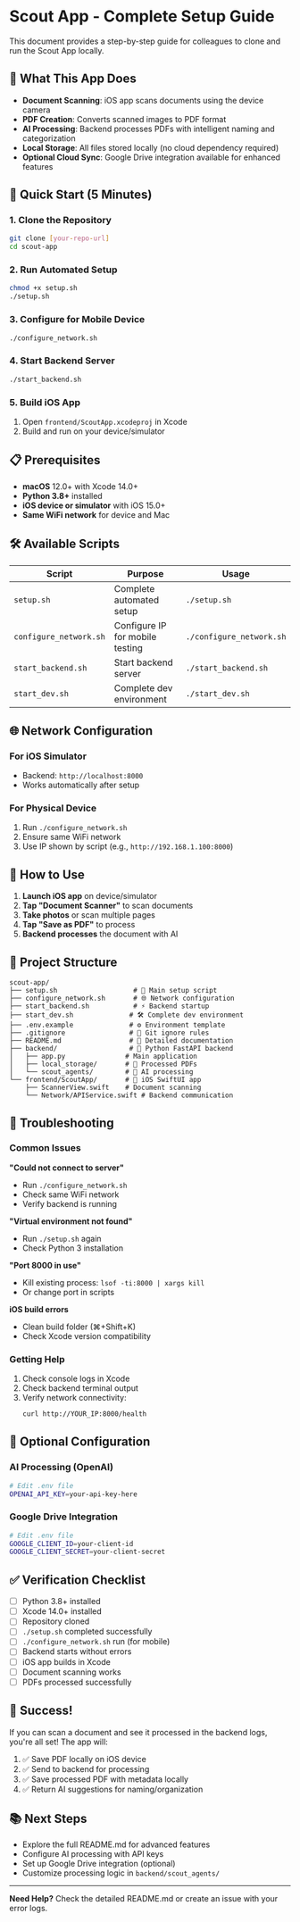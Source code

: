 # Scout App - Complete Setup Guide

This document provides a step-by-step guide for colleagues to clone and run the Scout App locally.

## 🎯 What This App Does

- **Document Scanning**: iOS app scans documents using the device camera
- **PDF Creation**: Converts scanned images to PDF format
- **AI Processing**: Backend processes PDFs with intelligent naming and categorization
- **Local Storage**: All files stored locally (no cloud dependency required)
- **Optional Cloud Sync**: Google Drive integration available for enhanced features

## 🚀 Quick Start (5 Minutes)

### 1. Clone the Repository
```bash
git clone [your-repo-url]
cd scout-app
```

### 2. Run Automated Setup
```bash
chmod +x setup.sh
./setup.sh
```

### 3. Configure for Mobile Device
```bash
./configure_network.sh
```

### 4. Start Backend Server
```bash
./start_backend.sh
```

### 5. Build iOS App
1. Open `frontend/ScoutApp.xcodeproj` in Xcode
2. Build and run on your device/simulator

## 📋 Prerequisites

- **macOS** 12.0+ with Xcode 14.0+
- **Python 3.8+** installed
- **iOS device or simulator** with iOS 15.0+
- **Same WiFi network** for device and Mac

## 🛠️ Available Scripts

| Script | Purpose | Usage |
|--------|---------|-------|
| `setup.sh` | Complete automated setup | `./setup.sh` |
| `configure_network.sh` | Configure IP for mobile testing | `./configure_network.sh` |
| `start_backend.sh` | Start backend server | `./start_backend.sh` |
| `start_dev.sh` | Complete dev environment | `./start_dev.sh` |

## 🌐 Network Configuration

### For iOS Simulator
- Backend: `http://localhost:8000`
- Works automatically after setup

### For Physical Device
1. Run `./configure_network.sh`
2. Ensure same WiFi network
3. Use IP shown by script (e.g., `http://192.168.1.100:8000`)

## 📱 How to Use

1. **Launch iOS app** on device/simulator
2. **Tap "Document Scanner"** to scan documents
3. **Take photos** or scan multiple pages
4. **Tap "Save as PDF"** to process
5. **Backend processes** the document with AI

## 🔧 Project Structure

```
scout-app/
├── setup.sh                   # 🚀 Main setup script
├── configure_network.sh       # 🌐 Network configuration
├── start_backend.sh           # ⚡ Backend startup
├── start_dev.sh              # 🛠️ Complete dev environment
├── .env.example              # ⚙️ Environment template
├── .gitignore                # 🚫 Git ignore rules
├── README.md                 # 📖 Detailed documentation
├── backend/                  # 🐍 Python FastAPI backend
│   ├── app.py               # Main application
│   ├── local_storage/       # 📁 Processed PDFs
│   └── scout_agents/        # 🤖 AI processing
└── frontend/ScoutApp/       # 📱 iOS SwiftUI app
    ├── ScannerView.swift    # Document scanning
    └── Network/APIService.swift # Backend communication
```

## 🚨 Troubleshooting

### Common Issues

**"Could not connect to server"**
- Run `./configure_network.sh`
- Check same WiFi network
- Verify backend is running

**"Virtual environment not found"**
- Run `./setup.sh` again
- Check Python 3 installation

**"Port 8000 in use"**
- Kill existing process: `lsof -ti:8000 | xargs kill`
- Or change port in scripts

**iOS build errors**
- Clean build folder (⌘+Shift+K)
- Check Xcode version compatibility

### Getting Help

1. Check console logs in Xcode
2. Check backend terminal output
3. Verify network connectivity:
   ```bash
   curl http://YOUR_IP:8000/health
   ```

## 🔐 Optional Configuration

### AI Processing (OpenAI)
```bash
# Edit .env file
OPENAI_API_KEY=your-api-key-here
```

### Google Drive Integration
```bash
# Edit .env file  
GOOGLE_CLIENT_ID=your-client-id
GOOGLE_CLIENT_SECRET=your-client-secret
```

## ✅ Verification Checklist

- [ ] Python 3.8+ installed
- [ ] Xcode 14.0+ installed
- [ ] Repository cloned
- [ ] `./setup.sh` completed successfully
- [ ] `./configure_network.sh` run (for mobile)
- [ ] Backend starts without errors
- [ ] iOS app builds in Xcode
- [ ] Document scanning works
- [ ] PDFs processed successfully

## 🎉 Success!

If you can scan a document and see it processed in the backend logs, you're all set! The app will:

1. ✅ Save PDF locally on iOS device
2. ✅ Send to backend for processing  
3. ✅ Save processed PDF with metadata locally
4. ✅ Return AI suggestions for naming/organization

## 📚 Next Steps

- Explore the full README.md for advanced features
- Configure AI processing with API keys
- Set up Google Drive integration (optional)
- Customize processing logic in `backend/scout_agents/`

---

**Need Help?** Check the detailed README.md or create an issue with your error logs.